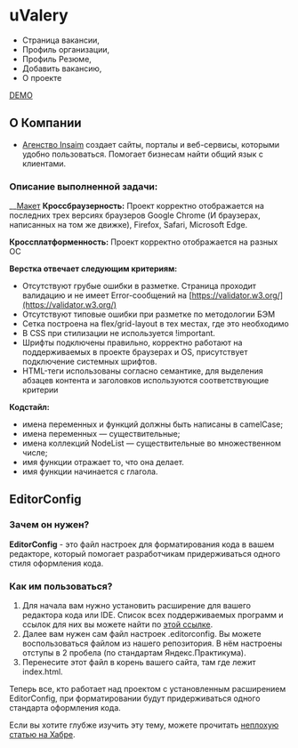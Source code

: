 # uValery
- Страница вакансии,
- Профиль организации,
- Профиль Резюме,
- Добавить вакансию,
- О проекте

[DEMO](https://cohort52.github.io/uvalery/)

## О Компании
- [Агенство Insaim](https://insaim.ru/) создает сайты, порталы и веб-сервисы, которыми удобно пользоваться. Помогает бизнесам найти общий язык с клиентами.
### Описание выполненной задачи:
__[Макет](https://www.figma.com/file/nZgu7vsaGd4rdTuvl9YbGO/%F0%9F%A6%9C-uvalery.ru?node-id=164%3A1355)
__Кроссбраузерность:__ Проект корректно отображается на последних трех версиях браузеров Google Chrome (И браузерах, написанных на том же движке), Firefox,  Safari, Microsoft Edge.

__Кроссплатформенность:__ Проект корректно отображается на разных OC

__Верстка отвечает следующим критериям:__
- Отсутствуют грубые ошибки в разметке. Страница проходит валидацию и не имеет Error-сообщений на [https://validator.w3.org/](https://validator.w3.org/)
- Отсутствуют типовые ошибки при разметке по методологии БЭМ
- Сетка построена на flex/grid-layout в тех местах, где это необходимо
- В CSS при стилизации не используется !important.
- Шрифты подключены правильно, корректно работают на поддерживаемых в проекте браузерах и OS, присутствует подключение системных шрифтов.
- HTML-теги использованы согласно семантике, для выделения абзацев контента и заголовков используются соответствующие критерии

__Кодстайл:__
- имена переменных и функций должны быть написаны в camelCase;
- имена переменных — существительные;
- имена коллекций NodeList — существительные во множественном числе;
- имя функции отражает то, что она делает.
- имя функции начинается с глагола.

## EditorConfig

### Зачем он нужен?

__EditorConfig__ - это файл настроек для форматирования кода в вашем редакторе, который помогает разработчикам придерживаться одного стиля оформления кода.

### Как им пользоваться?

1. Для начала вам нужно установить расширение для вашего редактора кода или IDE. Список всех поддерживаемых программ и ссылок для них вы можете найти по [этой ссылке](https://editorconfig.org/#download).
2. Далее вам нужен сам файл настроек .editorconfig. Вы можете воспользоваться файлом из нашего репозитория. В нём настроены отступы в 2 пробела (по стандартам Яндекс.Практикума).
3. Перенесите этот файл в корень вашего сайта, там где лежит index.html.

Теперь все, кто работает над проектом с установленным расширением EditorConfig, при форматировании будут придерживаться одного стандарта оформления кода.

Если вы хотите глубже изучить эту тему, можете прочитать [неплохую статью на Хабре](https://habr.com/ru/post/220131/).